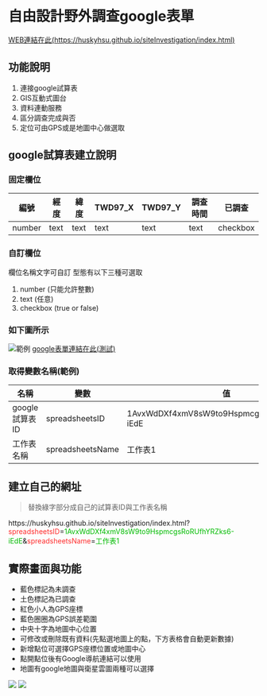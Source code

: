 # 自由設計野外調查google表單

[WEB連結在此(https://huskyhsu.github.io/siteInvestigation/index.html)](https://huskyhsu.github.io/siteInvestigation/index.html)

## 功能說明

1. 連接google試算表
2. GIS互動式圖台
3. 資料連動服務
4. 區分調查完成與否
5. 定位可由GPS或是地圖中心做選取

## google試算表建立說明

### 固定欄位
|編號|經度|緯度|TWD97_X|TWD97_Y|調查時間|已調查|
|---|---|---|---|---|---|---|
|number|text|text|text|text|text|checkbox|

### 自訂欄位
欄位名稱文字可自訂
型態有以下三種可選取
1. number (只能允許整數)
2. text (任意)
3. checkbox (true or false)

### 如下圖所示
![範例](http://i.imgur.com/osRXEID.png)
[google表單連結在此(測試)](https://docs.google.com/spreadsheets/d/1AvxWdDXf4xmV8sW9to9HspmcgsRoRUfhYRZks6-iEdE/edit#gid=0)

### 取得變數名稱(範例)
|名稱|變數|值|
|---|---|---|
|google試算表ID|spreadsheetsID|1AvxWdDXf4xmV8sW9to9HspmcgsRoRUfhYRZks6-iEdE|
|工作表名稱|spreadsheetsName|工作表1|

## 建立自己的網址

> 替換綠字部分成自己的試算表ID與工作表名稱

<span>
https://huskyhsu.github.io/siteInvestigation/index.html?<span style='color: #FF2D2D'>spreadsheetsID</span>=<span style='color: #00BB00'>1AvxWdDXf4xmV8sW9to9HspmcgsRoRUfhYRZks6-iEdE</span>&<span style='color: #FF2D2D'>spreadsheetsName</span>=<span style='color: #00BB00'>工作表1</span></span>

## 實際畫面與功能
* 藍色標記為未調查
* 土色標記為已調查
* 紅色小人為GPS座標
* 藍色圈圈為GPS誤差範圍
* 中央十字為地圖中心位置
* 可修改或刪除既有資料(先點選地圖上的點，下方表格會自動更新數據)
* 新增點位可選擇GPS座標位置或地圖中心
* 點開點位後有Google導航連結可以使用
* 地圖有google地圖與衛星雲圖兩種可以選擇

![](http://i.imgur.com/bn6pMZ7.jpg)
![](http://i.imgur.com/ChitptW.jpg)



